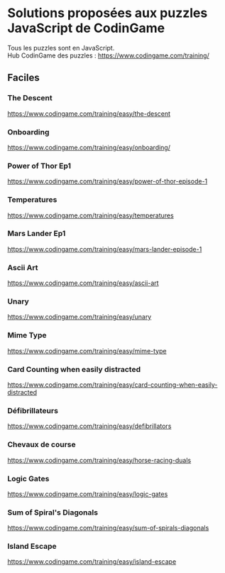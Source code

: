 # Solutions proposées aux puzzles JavaScript de CodinGame

Tous les puzzles sont en JavaScript.  
Hub CodinGame des puzzles : https://www.codingame.com/training/

## Faciles

### The Descent

https://www.codingame.com/training/easy/the-descent

### Onboarding

https://www.codingame.com/training/easy/onboarding/

### Power of Thor Ep1

https://www.codingame.com/training/easy/power-of-thor-episode-1

### Temperatures

https://www.codingame.com/training/easy/temperatures

### Mars Lander Ep1

https://www.codingame.com/training/easy/mars-lander-episode-1

### Ascii Art

https://www.codingame.com/training/easy/ascii-art

### Unary

https://www.codingame.com/training/easy/unary

### Mime Type

https://www.codingame.com/training/easy/mime-type

### Card Counting when easily distracted

https://www.codingame.com/training/easy/card-counting-when-easily-distracted

### Défibrillateurs

https://www.codingame.com/training/easy/defibrillators

### Chevaux de course

https://www.codingame.com/training/easy/horse-racing-duals

### Logic Gates

https://www.codingame.com/training/easy/logic-gates

### Sum of Spiral's Diagonals

https://www.codingame.com/training/easy/sum-of-spirals-diagonals

### Island Escape

https://www.codingame.com/training/easy/island-escape
